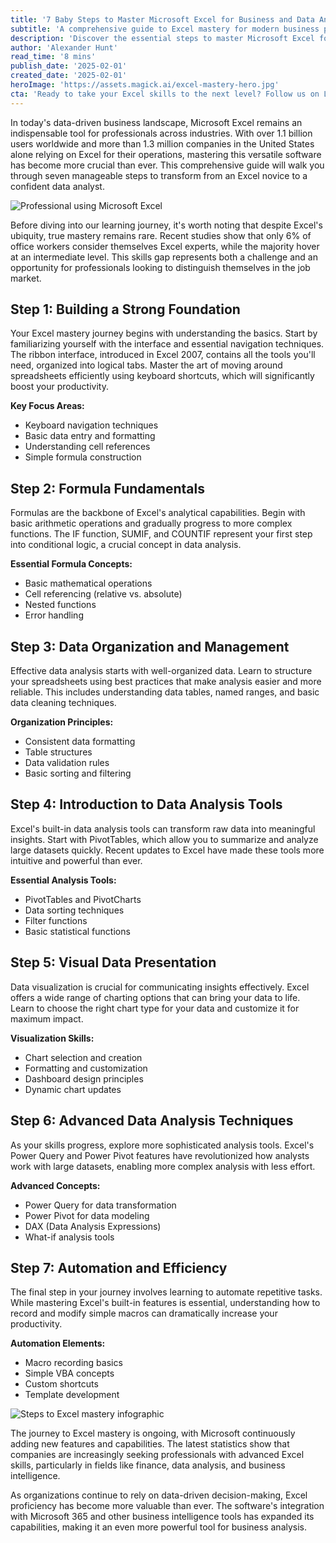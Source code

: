 ```yaml
---
title: '7 Baby Steps to Master Microsoft Excel for Business and Data Analysis'
subtitle: 'A comprehensive guide to Excel mastery for modern business professionals'
description: 'Discover the essential steps to master Microsoft Excel for business and data analysis. From basic foundations to advanced techniques, this guide provides a clear pathway to Excel expertise, helping professionals enhance their data analysis capabilities and career prospects.'
author: 'Alexander Hunt'
read_time: '8 mins'
publish_date: '2025-02-01'
created_date: '2025-02-01'
heroImage: 'https://assets.magick.ai/excel-mastery-hero.jpg'
cta: 'Ready to take your Excel skills to the next level? Follow us on LinkedIn at [Magick AI](https://www.linkedin.com/company/magick-ai) for more data analysis tips, tech insights, and professional development resources!'
---
```


In today's data-driven business landscape, Microsoft Excel remains an indispensable tool for professionals across industries. With over 1.1 billion users worldwide and more than 1.3 million companies in the United States alone relying on Excel for their operations, mastering this versatile software has become more crucial than ever. This comprehensive guide will walk you through seven manageable steps to transform from an Excel novice to a confident data analyst.

![Professional using Microsoft Excel]('https://i.magick.ai/PIXE/1738424900913_magick_img.webp')

Before diving into our learning journey, it's worth noting that despite Excel's ubiquity, true mastery remains rare. Recent studies show that only 6% of office workers consider themselves Excel experts, while the majority hover at an intermediate level. This skills gap represents both a challenge and an opportunity for professionals looking to distinguish themselves in the job market.

## Step 1: Building a Strong Foundation

Your Excel mastery journey begins with understanding the basics. Start by familiarizing yourself with the interface and essential navigation techniques. The ribbon interface, introduced in Excel 2007, contains all the tools you'll need, organized into logical tabs. Master the art of moving around spreadsheets efficiently using keyboard shortcuts, which will significantly boost your productivity.

**Key Focus Areas:**
- Keyboard navigation techniques
- Basic data entry and formatting
- Understanding cell references
- Simple formula construction

## Step 2: Formula Fundamentals

Formulas are the backbone of Excel's analytical capabilities. Begin with basic arithmetic operations and gradually progress to more complex functions. The IF function, SUMIF, and COUNTIF represent your first step into conditional logic, a crucial concept in data analysis.

**Essential Formula Concepts:**
- Basic mathematical operations
- Cell referencing (relative vs. absolute)
- Nested functions
- Error handling

## Step 3: Data Organization and Management

Effective data analysis starts with well-organized data. Learn to structure your spreadsheets using best practices that make analysis easier and more reliable. This includes understanding data tables, named ranges, and basic data cleaning techniques.

**Organization Principles:**
- Consistent data formatting
- Table structures
- Data validation rules
- Basic sorting and filtering

## Step 4: Introduction to Data Analysis Tools

Excel's built-in data analysis tools can transform raw data into meaningful insights. Start with PivotTables, which allow you to summarize and analyze large datasets quickly. Recent updates to Excel have made these tools more intuitive and powerful than ever.

**Essential Analysis Tools:**
- PivotTables and PivotCharts
- Data sorting techniques
- Filter functions
- Basic statistical functions

## Step 5: Visual Data Presentation

Data visualization is crucial for communicating insights effectively. Excel offers a wide range of charting options that can bring your data to life. Learn to choose the right chart type for your data and customize it for maximum impact.

**Visualization Skills:**
- Chart selection and creation
- Formatting and customization
- Dashboard design principles
- Dynamic chart updates

## Step 6: Advanced Data Analysis Techniques

As your skills progress, explore more sophisticated analysis tools. Excel's Power Query and Power Pivot features have revolutionized how analysts work with large datasets, enabling more complex analysis with less effort.

**Advanced Concepts:**
- Power Query for data transformation
- Power Pivot for data modeling
- DAX (Data Analysis Expressions)
- What-if analysis tools

## Step 7: Automation and Efficiency

The final step in your journey involves learning to automate repetitive tasks. While mastering Excel's built-in features is essential, understanding how to record and modify simple macros can dramatically increase your productivity.

**Automation Elements:**
- Macro recording basics
- Simple VBA concepts
- Custom shortcuts
- Template development

![Steps to Excel mastery infographic](https://i.magick.ai/PIXE/1738424900917_magick_img.webp)

The journey to Excel mastery is ongoing, with Microsoft continuously adding new features and capabilities. The latest statistics show that companies are increasingly seeking professionals with advanced Excel skills, particularly in fields like finance, data analysis, and business intelligence.

As organizations continue to rely on data-driven decision-making, Excel proficiency has become more valuable than ever. The software's integration with Microsoft 365 and other business intelligence tools has expanded its capabilities, making it an even more powerful tool for business analysis.